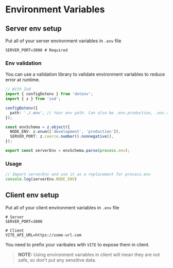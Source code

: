 # Environment Variables

## Server env setup

Put all of your server environment variables in `.env` file

```
SERVER_PORT=3000 # Required
```

### Env validation

You can use a validation library to validate environment variables to reduce error at runtime.

```ts
// With Zod
import { configDotenv } from 'dotenv';
import { z } from 'zod';

configDotenv({
  path: './.env', // Your env path. Can also be .env.production, .env.server, etc.
});

const envSchema = z.object({
  NODE_ENV: z.enum(['development', 'production']),
  SERVER_PORT: z.coerce.number().nonnegative(),
});

export const serverEnv = envSchema.parse(process.env);
```

### Usage

```ts
// Import serverEnv and use it as a replacement for process.env
console.log(serverEnv.NODE_ENV)
```

## Client env setup

Put all of your client environment variables in `.env` file

```
# Server
SERVER_PORT=3000

# Client
VITE_API_URL=https://some-url.com
```

You need to prefix your varibales with `VITE` to expose them in client.

> **NOTE:** Using environment variables in client will mean they are not safe, so don't put any sensitive data.